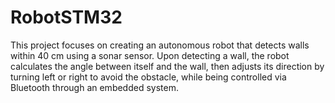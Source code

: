 # RobotSTM32
This project focuses on creating an autonomous robot that detects walls within 40 cm using a sonar sensor. Upon detecting a wall, the robot calculates the angle between itself and the wall, then adjusts its direction by turning left or right to avoid the obstacle, while being controlled via Bluetooth through an embedded system.
